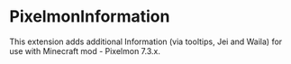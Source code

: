 # PixelmonInformation
This extension adds additional Information (via tooltips, Jei and Waila) for use with Minecraft mod - Pixelmon 7.3.x.
